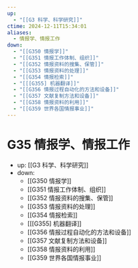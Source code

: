 ```yaml
---
up:
  - "[[G3 科学、科学研究]]"
ctime: 2024-12-11T15:34:01
aliases:
  - 情报学、情报工作
down:
  - "[[G350 情报学]]"
  - "[[G351 情报工作体制、组织]]"
  - "[[G352 情报资料的搜集、保管]]"
  - "[[G353 情报资料的处理]]"
  - "[[G354 情报检索]]"
  - "[[[G355] 机器翻译]]"
  - "[[G356 情报过程自动化的方法和设备]]"
  - "[[G357 文献复制方法和设备]]"
  - "[[G358 情报资料的利用]]"
  - "[[G359 世界各国情报事业]]"
---
```


# G35 情报学、情报工作

- up: [[G3 科学、科学研究]]
- down:
	- [[G350 情报学]]
	- [[G351 情报工作体制、组织]]
	- [[G352 情报资料的搜集、保管]]
	- [[G353 情报资料的处理]]
	- [[G354 情报检索]]
	- [[[G355] 机器翻译]]
	- [[G356 情报过程自动化的方法和设备]]
	- [[G357 文献复制方法和设备]]
	- [[G358 情报资料的利用]]
	- [[G359 世界各国情报事业]]

